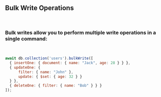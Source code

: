 ## Bulk Write Operations

&nbsp;
### Bulk writes allow you to perform multiple write operations in a single command:
&nbsp;

```javascript
await db.collection('users').bulkWrite([
  { insertOne: { document: { name: "Jack", age: 28 } } },
  { updateOne: { 
      filter: { name: "John" }, 
      update: { $set: { age: 32 } } 
  } },
  { deleteOne: { filter: { name: "Bob" } } }
]);
```